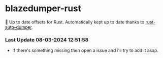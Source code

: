 # blazedumper-rust

🚀 Up to date offsets for Rust. Automatically kept up to date thanks to [rust-auto-dumper](https://github.com/Akandesh/rust-auto-dumper).


### Last Update 08-03-2024 12:51:58
- If there's something missing then open a issue and i'll try to add it asap.